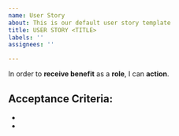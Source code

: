 ```yaml
---
name: User Story
about: This is our default user story template
title: USER STORY <TITLE>
labels: ''
assignees: ''

---
```


In order to **receive benefit** as a **role**, I can **action**.

## Acceptance Criteria:
  <ul>
    <li>
    </li>
    <li>
    </li>
  </ul>
    
